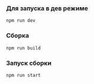 ### Для запуска в дев режиме
```
npm run dev
```
### Cборка
```
npm run build
```
### Запуск сборки
```
npm run start
```
